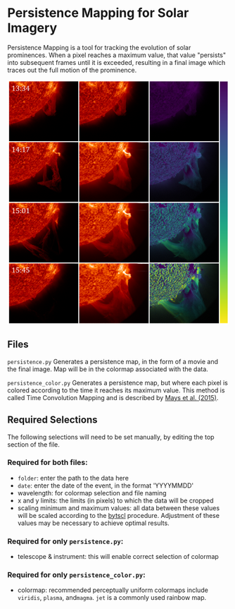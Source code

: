 # Persistence Mapping for Solar Imagery

Persistence Mapping is a tool for tracking the evolution of solar prominences. When a pixel reaches a maximum value, that value "persists" into subsequent frames until it is exceeded, resulting in a final image which traces out the full motion of the prominence.

![Original images (left), persistence (middle), time convolution (right) with times indicated.](example.png)

## Files

`persistence.py`
Generates a persistence map, in the form of a movie and the final image. Map will be in the colormap associated with the data.

`persistence_color.py`
Generates a persistence map, but where each pixel is colored according to the time it reaches its maximum value. This method is called Time Convolution Mapping and is described by [Mays et al. (2015)](https://ui.adsabs.harvard.edu/abs/2015ApJ...812..145M/abstract).

## Required Selections

The following selections will need to be set manually, by editing the top section of the file.

### Required for both files:
- `folder`: enter the path to the data here
- `date`: enter the date of the event, in the format 'YYYYMMDD'
- wavelength: for colormap selection and file naming
- x and y limits: the limits (in pixels) to which the data will be cropped
- scaling minimum and maximum values: all data between these values will be scaled according to the [bytscl](https://www.l3harrisgeospatial.com/docs/BYTSCL.html) procedure. Adjustment of these values may be necessary to achieve optimal results.

### Required for only `persistence.py`:
- telescope & instrument: this will enable correct selection of colormap

### Required for only `persistence_color.py`:
- colormap: recommended perceptually uniform colormaps include `viridis`, `plasma`, and`magma`. `jet` is a commonly used rainbow map.
